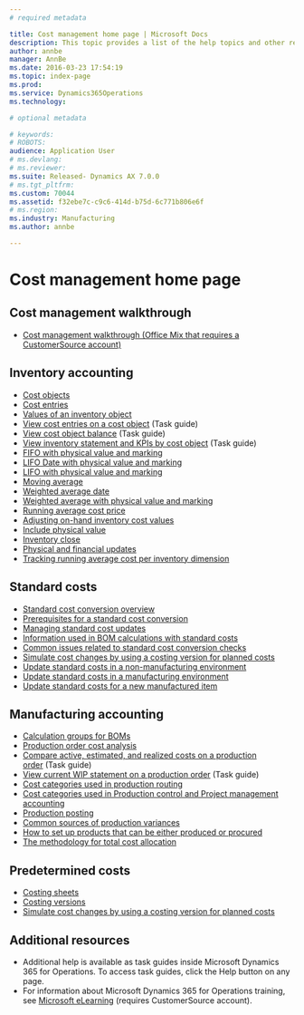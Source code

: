 ```yaml
---
# required metadata

title: Cost management home page | Microsoft Docs
description: This topic provides a list of the help topics and other resources that are available for Cost management. 
author: annbe
manager: AnnBe
ms.date: 2016-03-23 17:54:19
ms.topic: index-page
ms.prod: 
ms.service: Dynamics365Operations
ms.technology: 

# optional metadata

# keywords: 
# ROBOTS: 
audience: Application User
# ms.devlang: 
# ms.reviewer: 
ms.suite: Released- Dynamics AX 7.0.0
# ms.tgt_pltfrm: 
ms.custom: 70044
ms.assetid: f32ebe7c-c9c6-414d-b75d-6c771b806e6f
# ms.region: 
ms.industry: Manufacturing
ms.author: annbe

---
```


# Cost management home page

Cost management walkthrough
---------------------------

-   [Cost management walkthrough (Office Mix that requires a CustomerSource account)](https://mbs.microsoft.com/customersource/northamerica/AX/learning/presentations/DynamicsTechnicalConference16)

## Inventory accounting
-   [Cost objects](http://ax.help.dynamics.com/en/wiki/cost-object/)
-   [Cost entries](http://ax.help.dynamics.com/en/wiki/cost-entries/)
-   [Values of an inventory object](http://ax.help.dynamics.com/en/wiki/physical-quantity/)
-   [View cost entries on a cost object](http://ax.help.dynamics.com/en/wiki/view-cost-entries-for-a-cost-object/) (Task guide)
-   [View cost object balance](http://ax.help.dynamics.com/en/wiki/view-cost-object-balance/) (Task guide)
-   [View inventory statement and KPIs by cost object](http://ax.help.dynamics.com/en/wiki/view-inventory-statement-and-kpis-by-cost-object/) (Task guide)
-   [FIFO with physical value and marking](http://ax.help.dynamics.com/en/wiki/fifo-with-physical-value-and-marking/)
-   [LIFO Date with physical value and marking](http://ax.help.dynamics.com/en/wiki/lifo-date-with-physical-value-and-marking/)
-   [LIFO with physical value and marking](http://ax.help.dynamics.com/en/wiki/lifo-with-physical-value-and-marking/)
-   [Moving average](http://ax.help.dynamics.com/en/wiki/moving-average/)
-   [Weighted average date](http://ax.help.dynamics.com/en/wiki/weighted-average-date/)
-   [Weighted average with physical value and marking](http://ax.help.dynamics.com/en/wiki/weighted-average-with-physical-value-and-marking/)
-   [Running average cost price](http://ax.help.dynamics.com/en/wiki/running-average-cost-price/)
-   [Adjusting on-hand inventory cost values](http://ax.help.dynamics.com/en/wiki/adjusting-on-hand-inventory-cost-values/)
-   [Include physical value](http://ax.help.dynamics.com/en/wiki/include-physical-value/)
-   [Inventory close](http://ax.help.dynamics.com/en/wiki/inventory-close/)
-   [Physical and financial updates](http://ax.help.dynamics.com/en/wiki/physical-and-financial-updates/)
-   [Tracking running average cost per inventory dimension](http://ax.help.dynamics.com/en/wiki/track-running-average-cost-per-inventory-dimension/)

## Standard costs
-   [Standard cost conversion overview](http://ax.help.dynamics.com/en/wiki/standard-cost-conversion-overview/)
-   [Prerequisites for a standard cost conversion](http://ax.help.dynamics.com/en/wiki/prerequisites-for-a-standard-cost-conversion/)
-   [Managing standard cost updates](http://ax.help.dynamics.com/en/wiki/managing-standard-cost-updates/)
-   [Information used in BOM calculations with standard costs](http://ax.help.dynamics.com/en/wiki/information-used-in-bom-calculations-with-standard-costs/)
-   [Common issues related to standard cost conversion checks](http://ax.help.dynamics.com/en/wiki/common-issues-related-to-standard-cost-conversion-checks-2/)
-   [Simulate cost changes by using a costing version for planned costs](http://ax.help.dynamics.com/en/wiki/simulating-cost-changes-by-using-a-costing-version-for-planned-costs/)
-   [Update standard costs in a non-manufacturing environment](http://ax.help.dynamics.com/en/wiki/update-standard-costs-in-a-nonmanufacturing-environment/)
-   [Update standard costs in a manufacturing environment](http://ax.help.dynamics.com/en/wiki/updating-standard-costs-in-a-manufacturing-environment/)
-   [Update standard costs for a new manufactured item](http://ax.help.dynamics.com/en/wiki/updating-standard-costs-for-a-new-manufactured-item/)

## Manufacturing accounting
-   [Calculation groups for BOMs](http://ax.help.dynamics.com/en/wiki/bom-calculation-groups/)
-   [Production order cost analysis](http://ax.help.dynamics.com/en/wiki/production-order-cost-analysis/)
-   [Compare active, estimated, and realized costs on a production order](http://ax.help.dynamics.com/en/wiki/view-reasons-for-high-production-variance-for-a-production-order/) (Task guide)
-   [View current WIP statement on a production order](http://ax.help.dynamics.com/en/wiki/view-wip-statement-on-a-production-order/) (Task guide)
-   [Cost categories used in production routing](http://ax.help.dynamics.com/en/wiki/cost-categories-used-in-production-routings/)
-   [Cost categories used in Production control and Project management accounting](http://ax.help.dynamics.com/en/wiki/cost-categories-used-in-production-control-and-in-project-management-and-accounting/)
-   [Production posting](http://ax.help.dynamics.com/en/wiki/production-posting/)
-   [Common sources of production variances](http://ax.help.dynamics.com/en/wiki/common-sources-of-production-variances/)
-   [How to set up products that can be either produced or procured](http://ax.help.dynamics.com/en/wiki/manufactured-items-that-are-treated-as-purchased-items/)
-   [The methodology for total cost allocation](http://ax.help.dynamics.com/en/wiki/the-methodology-for-total-cost-allocation/)

## Predetermined costs
-   [Costing sheets](http://ax.help.dynamics.com/en/wiki/costing-sheets/)
-   [Costing versions](http://ax.help.dynamics.com/en/wiki/costing-versions/)
-   [Simulate cost changes by using a costing version for planned costs](http://ax.help.dynamics.com/en/wiki/simulating-cost-changes-by-using-a-costing-version-for-planned-costs/)

## Additional resources
-   Additional help is available as task guides inside Microsoft Dynamics 365 for Operations. To access task guides, click the Help button on any page.
-   For information about Microsoft Dynamics 365 for Operations training, see [Microsoft eLearning](https://mbspartner.microsoft.com/AX/LearningPlans) (requires CustomerSource account).


